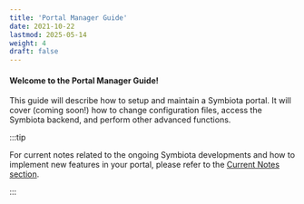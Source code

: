 ```yaml
---
title: 'Portal Manager Guide'
date: 2021-10-22
lastmod: 2025-05-14
weight: 4
draft: false
---
```


#### Welcome to the Portal Manager Guide!

This guide will describe how to setup and maintain a Symbiota portal. It will cover (coming soon!) how to change configuration files, access the Symbiota backend, and perform other advanced functions.

:::tip

For current notes related to the ongoing Symbiota developments and how to implement new features in your portal, please refer to the [Current Notes section](/Portal_Manager_Guide/Current_Notes).

:::
